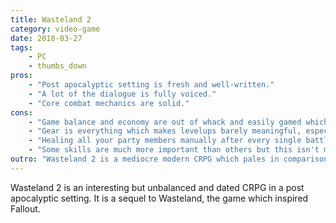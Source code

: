 ```yaml
---
title: Wasteland 2
category: video-game
date: 2018-03-27
tags:
    - PC
    - thumbs_down
pros:
    - "Post apocalyptic setting is fresh and well-written."
    - "A lot of the dialogue is fully voiced."
    - "Core combat mechanics are solid."
cons:
    - "Game balance and economy are out of whack and easily gamed which detracts heavily from the experience."
    - "Gear is everything which makes levelups barely meaningful, especially as you progress through the game."
    - "Healing all your party members manually after every single battle is very tedious."
    - "Some skills are much more important than others but this isn't made obvious to the player thus allowing a player to easily make bad characters."
outro: "Wasteland 2 is a mediocre modern CRPG which pales in comparison to other more recent throwback CRPGs like Pillars of Eternity, Tyranny and Divinity: Original Sin and so if you're looking to play one of these kinds of games I'd suggest you look at those. If you're a big fan of CRPGs and the post apocalyptic setting then I'd suggest you try it out but don't expect to come away from the experience fully satisfied."
---
```

Wasteland 2 is an interesting but unbalanced and dated CRPG in a post apocalyptic setting. It is a sequel to Wasteland, the game which inspired Fallout.
